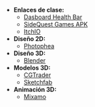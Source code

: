 - **Enlaces de clase:**
	- [Dasboard Health Bar ](https://phpstack-1076337-5896428.cloudwaysapps.com/app/2)
	- [SideQuest Games APK](https://sidequestvr.com/)
	- [ItchIO](https://itch.io/)
- **Diseño 2D:**
	- [Photophea](https://www.photopea.com/)
- **Diseño 3D:**
	- [Blender](https://www.blender.org/)
- **Modelos 3D:**
	- [CGTrader](https://www.cgtrader.com/)
	- [Sketchfab](https://sketchfab.com/feed)
- **Animación 3D:**
	- [Mixamo](https://www.mixamo.com/#/)